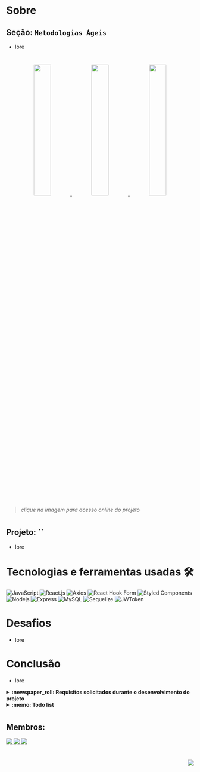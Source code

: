 # Sobre

## Seção: `Metodologias Ágeis`

- lore

#
<div align="center">
  <a href="https://davidrogger.github.io/trybe-project-delivery-app">
    <img width="30%" src="./readme-imgs/project_top.webp">
    <img width="30%" src="./readme-imgs/project_mid.webp">
    <img width="30%" src="./readme-imgs/project_bot.webp">
  </a>
</div>

>*clique na imagem para acesso online do projeto*
#
## Projeto: ``

- lore
# Tecnologias e ferramentas usadas 🛠

![JavaScript](https://img.shields.io/badge/-JavaScript-%23F7DF1C?style=flat-square&logo=javascript&logoColor=000000&labelColor=%23F7DF1C&color=%23FFCE5A)
![React.js](https://img.shields.io/badge/-React.js-61DAFB?style=flat-square&logo=react&logoColor=ffffff)
![Axios](https://img.shields.io/badge/-Axios-fff?style=flat-square&logo=axios&logoColor=671DDF)
![React Hook Form](https://img.shields.io/badge/-React_Hook_Form-081229?style=flat-square&logo=ReactHookForm)
![Styled Components](https://img.shields.io/badge/-Styled_Components-3d3d3d?style=flat-square&logo=StyledComponents)
![Nodejs](https://img.shields.io/badge/-Nodejs-339933?style=flat-square&logo=Node.js&logoColor=ffffff)
![Express](https://img.shields.io/badge/-Express-339999?style=flat-square&logo=express&logoColor=ffffff)
![MySQL](https://img.shields.io/badge/-MySQL-EAA221?style=flat-square&logo=mysql&logoColor=1e4c68)
![Sequelize](https://img.shields.io/badge/-Sequelize-02afef?style=flat-square&logo=sequelize&logoColor=ffffff)
![JWToken](https://img.shields.io/badge/-JWToken-000?style=flat-square&logo=jsonwebtokens&logoColor=d63aff)


# Desafios

- lore

# Conclusão

- lore

</details>

<details>
  <summary>
    <strong>
      :newspaper_roll: Requisitos solicitados durante o desenvolvimento do projeto
    </strong>
  </summary>

 
### Requisitos
*Nome* | *Avaliação*
--- | :---:
1 - Crie uma tela de login que deve ser acessível pelos endpoints / e /login no navegador | :heavy_check_mark:
2 - Crie os elementos da tela de login com os data-testids disponíveis no protótipo | :heavy_check_mark:
3 - Desenvolva a tela de login de maneira que ela impossibilite o login com dados mal-formatados | :heavy_check_mark:
4 - Desenvolva a tela de login de maneira que ela impossibilite o login com dados válidos, porém inexistentes no banco de dados | :heavy_check_mark:
5 - Desenvolva a tela de login de maneira que ela possibilite fazer o login com dados válidos e existentes no banco de dados | :heavy_check_mark:
6 - Crie uma tela de registro que deve ser acessível via endpoint /register no navegador e pelo botão de registro na tela de login | :heavy_check_mark:
7 - Crie os elementos da tela de registro com os data-testids disponíveis no protótipo | :heavy_check_mark:
8 - Desenvolva a tela de registro de maneira que ela impossibilite o cadastro com dados mal-formatados | :heavy_check_mark:
9 - Desenvolva a tela de registro de maneira que ela possibilite cadastrar com dados válidos | :heavy_check_mark:
10 - Desenvolva a tela de registro de maneira que ela impossibilite o cadastro de um usuário já existente | :heavy_check_mark:
11 - Crie uma tela de produtos do cliente contendo uma barra de navegação - navbar - que servirá também para demais telas das pessoas usuárias | :heavy_check_mark:
12 - Desenvolva a tela de produtos do cliente criando os demais elementos com os data-testids disponíveis no protótipo | :heavy_check_mark:
13 - Desenvolva a tela de produtos do cliente de forma que ela pressuponha dados válidos da pessoa usuária armazenados no localStorage | :heavy_check_mark:
14 - Desenvolva a tela de produtos do cliente de forma que os cards de todos os produtos pré-cadastrados contenham os valores corretos | :heavy_check_mark:
15 - Desenvolva a tela de produtos do cliente de forma que o preço total esteja correto após a adição de itens aleatórios | :heavy_check_mark:
16 - Desenvolva a tela de produtos do cliente de forma que haja um botão de carrinho que redirecionará para a tela de checkout caso itens sejam adicionados | :heavy_check_mark:
17 - Crie uma tela de checkout do cliente com elementos com os data-testids disponíveis no protótipo | :heavy_check_mark:
18 - Desenvolva a tela de checkout do cliente de forma a possuir os dados corretos do carrinho e preço total | :heavy_check_mark:
19 - Desenvolva a tela de checkout do cliente de forma que seja possível remover itens do carrinho | :heavy_check_mark:
20 - Desenvolva a tela de checkout do cliente de forma a nos redirecionar para a tela de detalhes do pedido feito após a finalização do mesmo | :heavy_check_mark:
21 - Desenvolva a tela de checkout do cliente de forma a gerar uma nova venda na tabela sales, assim como relações em salesProducts ao finalizar o pedido | :heavy_check_mark:
22 - Crie uma tela de pedidos do cliente com elementos a partir dos data-testids disponíveis no protótipo | :heavy_check_mark:
23 - Desenvolva a tela de pedidos do cliente de forma a conter a lista de pedidos do mesmo com os dados corretos | :heavy_check_mark:
24 - Desenvolva a tela de pedidos do cliente de forma a dar acesso à tela de detalhes de um pedido ao clicar no card do mesmo | :heavy_check_mark:
25 - Crie uma tela de detalhes do pedido do cliente com elementos a partir dos data-testids disponíveis no protótipo | :heavy_check_mark:
26 - Desenvolva a tela de detalhes do pedido do cliente de forma a possuir os dados corretos da venda | :heavy_check_mark:
27 - Crie uma tela de pedidos da pessoa vendedora com elementos a partir dos data-testids disponíveis no protótipo | :heavy_check_mark:
28 - Desenvolva a tela de pedidos da pessoa vendedora de forma a conter a lista de pedidos do mesmo com os dados corretos | :heavy_check_mark:
29 - Desenvolva a tela de pedidos da pessoa vendedora de forma a dar acesso à tela de detalhes de um pedido ao clicar no card do mesmo | :heavy_check_mark:
30 - Crie uma tela de detalhes do pedido da pessoa vendedora com elementos a partir dos data-testids disponíveis no protótipo | :heavy_check_mark:
31 - Desenvolva a tela de detalhes do pedido da pessoa vendedora de forma a possuir os dados corretos da venda | :heavy_check_mark:
32 - Desenvolva a tela de detalhes do pedido da pessoa vendedora de forma a ser capaz de alterar o status do pedido | :heavy_check_mark:
33 - Garanta que o status do pedido atualizado na tela de detalhes do pedido da pessoa vendedora seja refletido na tela de detalhes do pedido do cliente após atualização das páginas | :heavy_check_mark:
34 - Garanta que o status do pedido atualizado na tela de detalhes do pedido da pessoa vendedora seja refletido na tela de lista de pedidos do cliente após atualização das páginas | :heavy_check_mark:
35 - Garanta que o status do pedido atualizado na tela de detalhes do pedido do cliente seja refletido na tela de lista de pedidos da pessoa vendedora após atualização das páginas | :heavy_check_mark:
36 - Crie uma tela de pessoa administradora com elementos a partir dos data-testids disponíveis no protótipo | :heavy_check_mark:
37 - Desenvolva a tela da pessoa administradora de forma a validar o formulário de cadastro | :heavy_check_mark:
38 - Desenvolva a tela da pessoa administradora de forma que seja possível cadastrar pessoas usuárias válidas | :heavy_check_mark:
39 - Desenvolva a tela da pessoa administradora de forma que ela impossibilite o cadastro de pessoas usuárias já existentes | :heavy_check_mark:
40 - Desenvolva a tela da pessoa administradora de forma que haja uma tabela de pessoas usuárias cadastradas | :heavy_check_mark:
41 - Desenvolva a tela da pessoa administradora de forma que seja possível deletar pessoas usuárias na tabela | :heavy_check_mark:


</details>

<details>
  <summary>
    <strong>
      :memo: Todo list
    </strong>
  </summary>

  - [x] - ~~Criar aplicação com base nos requisitos da trybe.~~ ![data](https://badgen.net/badge/delivery/04-10-2022/green)
  - [ ] - Revisar Estilo dos elementos da página.
  - [ ] - Desenvolver testes automatizados.
  - [ ] - Adaptar elementos da aplicação para mobile.

</details>

#
## Membros:

<div>
  <a href="https://www.linkedin.com/in/andressa-ponzo">
    <img src="https://badgen.net/badge/Linkedin/Andressa Ponzo/blue" \>
  <a href="https://www.linkedin.com/in/davidrogger/">
    <img src="https://badgen.net/badge/Linkedin/Davíd Roggér/blue" \>
  <a href="https://www.linkedin.com/in/gabrielapapin">
    <img src="https://badgen.net/badge/Linkedin/Gabriela Papin/blue" \>
</div>

#
<div align="right">
  <img src="https://badgen.net/badge/last%20update/23-02-2023/blue">
</div>
